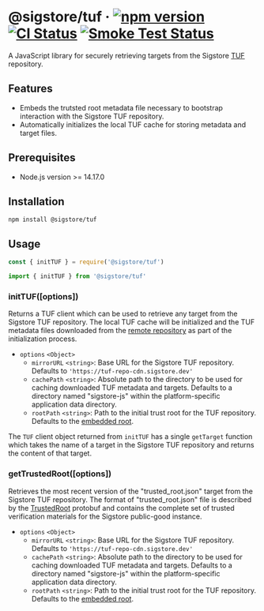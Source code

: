 # @sigstore/tuf &middot; [![npm version](https://img.shields.io/npm/v/@sigstore/tuf.svg?style=flat)](https://www.npmjs.com/package/@sigstore/tuf) [![CI Status](https://github.com/sigstore/sigstore-js/workflows/CI/badge.svg)](https://github.com/sigstore/sigstore-js/actions/workflows/ci.yml) [![Smoke Test Status](https://github.com/sigstore/sigstore-js/workflows/smoke-test/badge.svg)](https://github.com/sigstore/sigstore-js/actions/workflows/smoke-test.yml)

A JavaScript library for securely retrieving targets from the Sigstore [TUF][1]
repository.

## Features

* Embeds the trutsted root metadata file necessary to bootstrap interaction
  with the Sigstore TUF repository.
* Automatically initializes the local TUF cache for storing metadata and
  target files.

## Prerequisites

- Node.js version >= 14.17.0

## Installation

```
npm install @sigstore/tuf
```

## Usage

```javascript
const { initTUF } = require('@sigstore/tuf')
```

```javascript
import { initTUF } from '@sigstore/tuf'
```

### initTUF([options])

Returns a TUF client which can be used to retrieve any target from the Sigstore
TUF repository. The local TUF cache will be initialized and the TUF metadata
files downloaded from the [remote repository][2] as part of the initialization
process.

* `options` `<Object>`
  * `mirrorURL` `<string>`: Base URL for the Sigstore TUF repository. Defaults to `'https://tuf-repo-cdn.sigstore.dev'`
  * `cachePath` `<string>`: Absolute path to the directory to be used for caching downloaded TUF metadata and targets. Defaults to a directory named "sigstore-js" within the platform-specific application data directory.
  * `rootPath` `<string>`: Path to the initial trust root for the TUF repository. Defaults to the [embedded root](./store/public-good-instance-root.json).

The `TUF` client object returned from `initTUF` has a single `getTarget`
function which takes the name of a target in the Sigstore TUF repository
and returns the content of that target.

### getTrustedRoot([options])

Retrieves the most recent version of the "trusted_root.json" target from the
Sigstore TUF repository. The format of "trusted_root.json" file is described
by the [TrustedRoot][3] protobuf and contains the complete set of trusted
verification materials for the Sigstore public-good instance.

* `options` `<Object>`
  * `mirrorURL` `<string>`: Base URL for the Sigstore TUF repository. Defaults to `'https://tuf-repo-cdn.sigstore.dev'`
  * `cachePath` `<string>`: Absolute path to the directory to be used for caching downloaded TUF metadata and targets. Defaults to a directory named "sigstore-js" within the platform-specific application data directory.
  * `rootPath` `<string>`: Path to the initial trust root for the TUF repository. Defaults to the [embedded root](./store/public-good-instance-root.json).

[1]: https://theupdateframework.io/

[2]: https://sigstore-tuf-root.storage.googleapis.com/

[3]: https://github.com/sigstore/protobuf-specs/blob/main/protos/sigstore_trustroot.proto
